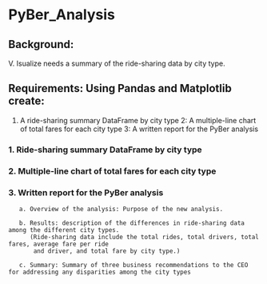 # PyBer_Analysis

## Background:  
  V. Isualize needs a summary of the ride-sharing data by city type.  
  
  
## Requirements: Using Pandas and Matplotlib create:
  1. A ride-sharing summary DataFrame by city type
  2: A multiple-line chart of total fares for each city type
  3: A written report for the PyBer analysis
  
### 1. Ride-sharing summary DataFrame by city type

### 2. Multiple-line chart of total fares for each city type

### 3. Written report for the PyBer analysis
       a. Overview of the analysis: Purpose of the new analysis.

       b. Results: description of the differences in ride-sharing data among the different city types. 
          (Ride-sharing data include the total rides, total drivers, total fares, average fare per ride 
           and driver, and total fare by city type.)

       c. Summary: Summary of three business recommendations to the CEO for addressing any disparities among the city types

